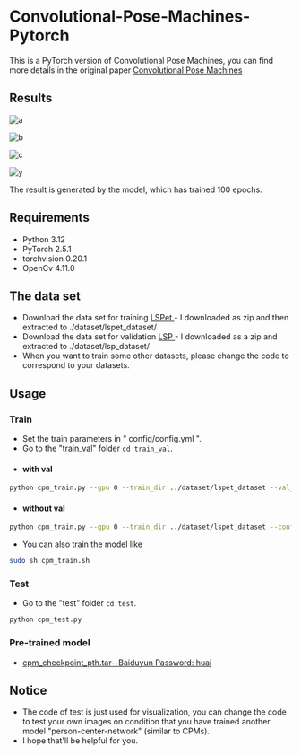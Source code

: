 # Convolutional-Pose-Machines-Pytorch 

This is a PyTorch version of Convolutional Pose Machines, you can find more details in the original paper [Convolutional Pose Machines](https://arxiv.org/pdf/1602.00134.pdf)

## Results

![a](https://github.com/namedBen/Convolutional-Pose-Machines-Pytorch/blob/master/samples/a.png)

![b](https://github.com/namedBen/Convolutional-Pose-Machines-Pytorch/blob/master/samples/b.png)

![c](https://github.com/namedBen/Convolutional-Pose-Machines-Pytorch/blob/master/samples/c.png)

![y](https://github.com/namedBen/Convolutional-Pose-Machines-Pytorch/blob/master/samples/y.png)

The result is generated by the model, which has trained 100 epochs.

## Requirements

* Python 3.12
* PyTorch 2.5.1
* torchvision 0.20.1
* OpenCv 4.11.0

## The data set

* Download the data set for training [ LSPet ](https://github.com/axelcarlier/lsp) - I downloaded as zip and then extracted to ./dataset/lspet_dataset/
* Download the data set for validation [ LSP ](https://www.kaggle.com/datasets/dkrivosic/leeds-sports-pose-lsp) - I downloaded as a zip and extracted to ./dataset/lsp_dataset/
* When you want to train some other datasets, please change the code to correspond to your datasets.

## Usage

### Train

* Set the train parameters in " config/config.yml ".
* Go to the "train_val" folder ` cd train_val `.
* #### with val
```bash
python cpm_train.py --gpu 0 --train_dir ../dataset/lspet_dataset --val_dir ../dataset/lsp_dataset --config ../config/config.yml
```
* #### without val
```bash
python cpm_train.py --gpu 0 --train_dir ../dataset/lspet_dataset --config ../config/config.yml
```
- You can also train the model like
```bash
sudo sh cpm_train.sh
```

### Test

* Go to the "test" folder ` cd test `.
```bash
python cpm_test.py
```

### Pre-trained model
* [ cpm_checkpoint_pth.tar--Baiduyun Password: huaj ](https://pan.baidu.com/s/11mTCfgJyhYlpBfB4inTC9g)

## Notice
* The code of test is just used for visualization, you can change the code to test your own images on condition that you have trained another model "person-center-network" (similar to CPMs).
* I hope that'll be helpful for you.

